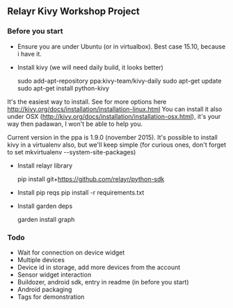 ## Relayr Kivy Workshop Project

### Before you start

* Ensure you are under Ubuntu (or in virtualbox). Best case 15.10, because i have it.
* Install kivy (we will need daily build, it looks better)

     sudo add-apt-repository ppa:kivy-team/kivy-daily
     sudo apt-get update
     sudo apt-get install python-kivy

It's the easiest way to install. See for more options here http://kivy.org/docs/installation/installation-linux.html
You can install it also under OSX (http://kivy.org/docs/installation/installation-osx.html), it's your way then padawan,
I won't be able to help you.

Current version in the ppa is 1.9.0 (november 2015). It's possible to install kivy in a virtualenv also, but we'll keep
simple (for curious ones, don't forget to set  mkvirtualenv --system-site-packages)

* Install relayr library

    pip install git+https://github.com/relayr/python-sdk

* Install pip reqs
    pip install -r requirements.txt

* Install garden deps

    garden install graph

### Todo

* Wait for connection on device widget
* Multiple devices
* Device id in storage, add more devices from the account
* Sensor widget interaction
* Buildozer, android sdk, entry in readme (in before you start)
* Android packaging
* Tags for demonstration